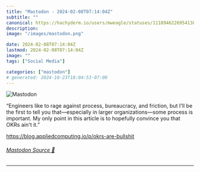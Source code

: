 ```yaml
---
title: "Mastodon - 2024-02-08T07:14:04Z"
subtitle: ""
canonical: https://hachyderm.io/users/mweagle/statuses/111894622695413813
description:
image: "/images/mastodon.png"

date: 2024-02-08T07:14:04Z
lastmod: 2024-02-08T07:14:04Z
image: ""
tags: ["Social Media"]

categories: ["mastodon"]
# generated: 2024-10-23T18:04:53-07:00
---
```

![Mastodon](/images/mastodon.png)

<p>“Engineers like to rage against process, bureaucracy, and friction, but I&#39;ll be the first to tell you that—especially in larger organizations—some process is important. My only point in this article is to hopefully convince you that OKRs ain&#39;t it.”</p><p><a href="https://blog.appliedcomputing.io/p/okrs-are-bullshit" target="_blank" rel="nofollow noopener noreferrer" translate="no"><span class="invisible">https://</span><span class="ellipsis">blog.appliedcomputing.io/p/okr</span><span class="invisible">s-are-bullshit</span></a></p>


###### [Mastodon Source 🐘](https://hachyderm.io/@mweagle/111894622695413813)

___
